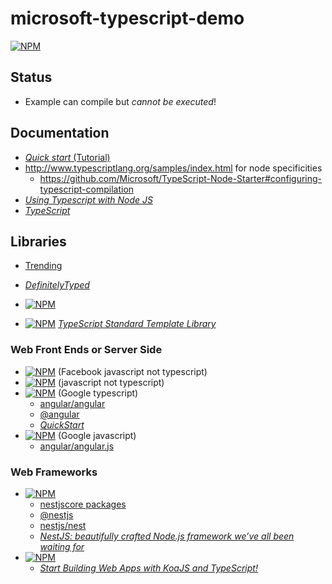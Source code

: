 # microsoft-typescript-demo

[![NPM](https://nodei.co/npm/typescript.png?downloads=true&downloadRank=true&stars=true)](https://www.npmjs.com/search?q=typescript)

## Status
* Example can compile but *cannot be executed*!

## Documentation
* [*Quick start* (Tutorial)](https://www.typescriptlang.org/docs/tutorial.html)
* http://www.typescriptlang.org/samples/index.html for node specificities
  * https://github.com/Microsoft/TypeScript-Node-Starter#configuring-typescript-compilation
* [*Using Typescript with Node JS*](https://inviqa.com/blog/using-typescript-node-js)
* [*TypeScript*](https://en.wikipedia.org/wiki/TypeScript)

## Libraries
* [Trending](https://github.com/trending/typescript)

* [*DefinitelyTyped*](https://github.com/DefinitelyTyped/DefinitelyTyped)
* [![NPM](https://nodei.co/npm/tslib.png?downloads=true&downloadRank=true&stars=true)](https://www.npmjs.com/search?q=tslib)
* [![NPM](https://nodei.co/npm/tstl.png?downloads=true&downloadRank=true&stars=true)](https://www.npmjs.com/search?q=tstl) [*TypeScript Standard Template Library*](https://www.npmjs.com/package/tstl)

### Web Front Ends or Server Side
* [![NPM](https://nodei.co/npm/react.png?downloads=true&downloadRank=true&stars=true)](https://www.npmjs.com/search?q=react) (Facebook javascript not typescript)
* [![NPM](https://nodei.co/npm/vue.png?downloads=true&downloadRank=true&stars=true)](https://www.npmjs.com/search?q=vue) (javascript not typescript)
* [![NPM](https://nodei.co/npm/@angular/cli.png?downloads=true&downloadRank=true&stars=true)](https://www.npmjs.com/search?q=@angular/cli) (Google typescript)
  * [angular/angular](https://github.com/angular/angular)
  * [@angular](https://www.npmjs.com/search?q=@angular)
  * [*QuickStart*](https://angular.io/guide/quickstart)
* [![NPM](https://nodei.co/npm/angular.png?downloads=true&downloadRank=true&stars=true)](https://www.npmjs.com/search?q=angular) (Google javascript)
  * [angular/angular.js](https://github.com/angular/angular.js)

### Web Frameworks
* [![NPM](https://nodei.co/npm/@nestjs/core.png?downloads=true&downloadRank=true&stars=true)](https://www.npmjs.com/search?q=@nestjs/core)
  * [nestjscore packages](https://www.npmjs.com/~nestjscore)
  * [@nestjs](https://www.npmjs.com/search?q=@nestjs)
  * [nestjs/nest](https://github.com/nestjs/nest)
  * [*NestJS: beautifully crafted Node.js framework we’ve all been waiting for*](https://matwrites.com/nestjs-typescript-nodejs-framework/)
* [![NPM](https://nodei.co/npm/koa.png?downloads=true&downloadRank=true&stars=true)](https://www.npmjs.com/search?q=koa)
  * [*Start Building Web Apps with KoaJS and TypeScript!*](https://medium.com/netscape/start-building-web-apps-with-koajs-and-typescript-366264dec608)
